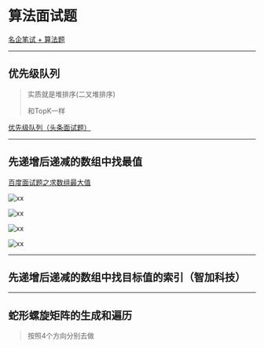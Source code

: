 # 算法面试题

[名企笔试 + 算法题](https://mp.weixin.qq.com/s?__biz=MzI1MTIzMzI2MA==&mid=503078514&idx=1&sn=4e6d707aa940b87a40aeb732a8d36d0c&chksm=71fee8f1468961e7a0ab21b077ab6e2fe62f1840a4e394cb6a4eca4921be6ba07c8334449e8d&mpshare=1&scene=1&srcid=1202SxVlLq38PLP3dPVuLHU8#rd)

---

## 优先级队列

> 实质就是堆排序(二叉堆排序)
> 
> 和TopK一样



[优先级队列（头条面试题）](https://mp.weixin.qq.com/s?__biz=Mzg5MTAzMDgzMQ==&mid=2247483712&idx=1&sn=6064d53798d0190f78972ab439037436&chksm=cfd2dd00f8a55416226445cc04908d2b23ee69190bea1b904338b72fb91881e96992b3586695&mpshare=1&scene=1&srcid=1202veVWi47FOs7Bd2MN3mvV#rd)

---

## 先递增后递减的数组中找最值

[百度面试题之求数组最大值](https://mp.weixin.qq.com/s?__biz=Mzg5MTAzMDgzMQ==&mid=2247483739&idx=1&sn=ef0d0b73d0633f408723c10abdfc3a9a&chksm=cfd2dd1bf8a5540d8b02a20d48d25c675ae76abe538becc7ae44f248f5ac060a13618b985633&mpshare=1&scene=1&srcid=1202PWk1AG0pR3jhLVppoAc1#rd)


![xx](https://mmbiz.qpic.cn/mmbiz_png/amA0eOhORREOM2LlCz3orW33rVicDBtzeacaOD4dficicf8cbQIfxsqEl3IZObOyLvUy5WGRib20YF0U5stIQFdldg/640?wx_fmt=png&tp=webp&wxfrom=5&wx_lazy=1&wx_co=1)

![xx](https://mmbiz.qpic.cn/mmbiz_png/amA0eOhORREOM2LlCz3orW33rVicDBtzemZOQjX1WDuCkLHExGfLSVaglAiczsUgBW0HuWJyUicYbzovatnWiabcHw/640?wx_fmt=png&tp=webp&wxfrom=5&wx_lazy=1&wx_co=1)

![xx](https://mmbiz.qpic.cn/mmbiz_png/amA0eOhORREOM2LlCz3orW33rVicDBtzeJXyOWaAV07XPxL2zXlZS8Sia5erxz9VECaJTXcCdMTSkqCYXH8leYUQ/640?wx_fmt=png&tp=webp&wxfrom=5&wx_lazy=1&wx_co=1)

![xx](https://mmbiz.qpic.cn/mmbiz_png/amA0eOhORREOM2LlCz3orW33rVicDBtzenGI6czId5F1jcSuWib2N4e8F9q4zryUOJKZkHXO6mZU4j7uuUg4OBSw/640?wx_fmt=png&tp=webp&wxfrom=5&wx_lazy=1&wx_co=1)

---

## 先递增后递减的数组中找目标值的索引（智加科技）


---


## 蛇形螺旋矩阵的生成和遍历

> 按照4个方向分别去做

